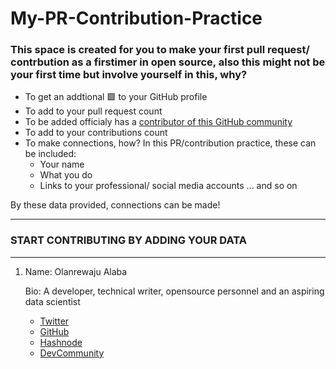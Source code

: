 # My-PR-Contribution-Practice
### This space is created for you to make your first pull request/ contrbution as a firstimer in open source, also this might not be your first time but involve yourself in this, why?
- To get an addtional 🟩 to your GitHub profile
- To add to your pull request count
- To be added officialy has a [contributor of this GitHub community](https://github.com/chryz-hub/chryz-hub.github.io/blob/master/CONTRIBUTORS.md)
- To add to your contributions count
- To make connections, how?
 In this PR/contribution practice, these can be included:
  - Your name
  - What you do
  - Links to your professional/ social media accounts
  ... and so on
  
By these data provided, connections can be made!

____________________________________________________________________________________________________________________

### START CONTRIBUTING BY ADDING YOUR DATA
_____________________________________________________________________________________________________________________

1. Name: Olanrewaju Alaba

   Bio: A developer, technical writer, opensource personnel and an aspiring data scientist
   * [Twitter](https://twitter.com/chryz_codez)
   * [GitHub](https://github.com/chryzcodez)
   * [Hashnode](https://hashnode.com/@chryzcodez)
   * [DevCommunity](https://dev.to/chryz_codez)
   
   
